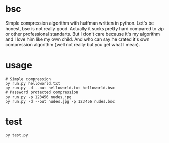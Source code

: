 # bsc
Simple compression algorithm with huffman written in python. Let's be honest, bsc is not really good. Actually it sucks pretty hard compared to zip or other professional standarts. But I don't care because it's my algorithm and I love him like my own child. And who can say he crated it's own compression algorithm (well not really but you get what I mean).

# usage

```
# Simple compression
py run.py helloworld.txt
py run.py -d --out helloworld.txt helloworld.bsc
# Password protected compression
py run.py -p 123456 nudes.jpg
py run.py -d --out nudes.jpg -p 123456 nudes.bsc
```

# test
```
py test.py 
```


